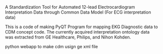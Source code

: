 A Standardization Tool for Automated 12-lead Electrocardiogram Interpretation Data through Common Data Model (For ECG interpretation data)

This is a code of making PyQT Program for mapping EKG Diagnostic data to CDM concept code.
The currently acquired interpretation ontology data was extracted from GE Healthcare, Philips, and Nihon Kohden.

python webapp to make cdm usign ge xml file

